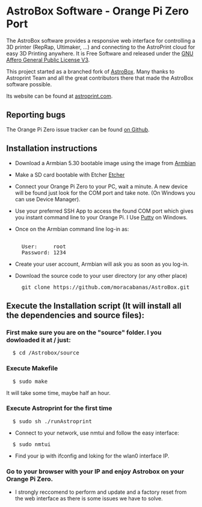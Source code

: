 AstroBox Software - Orange Pi Zero Port
=================

The AstroBox software provides a responsive web interface for controlling a 3D printer (RepRap, Ultimaker, ...) and connecting to the AstroPrint cloud for easy 3D Printing anywhere. It is Free Software and released under the [GNU Affero General Public License V3](http://www.gnu.org/licenses/agpl.html).

This project started as a branched fork of [AstroBox](https://github.com/AstroPrint/AstroBox). Many thanks to Astroprint Team and all the great contributors there that made the AstroBox software possible.

Its website can be found at [astroprint.com](https://www.astroprint.com).

Reporting bugs
--------------

The Orange Pi Zero issue tracker can be found [on Github](https://github.com/moracabanas/AstroBox/issues).


Installation instructions
-------



* Download a Armbian 5.30 bootable image using the image from [Armbian](https://dl.armbian.com/orangepizero/Ubuntu_xenial_default.7z)

* Make a SD card bootable with Etcher [Etcher](https://etcher.io/)

* Connect your Orange Pi Zero to your PC, wait a minute. A new device will be found just look for the COM port and take note. (On Windows you can use Device Manager).

* Use your preferred SSH App to access the found COM port which gives you instant command line to your Orange Pi. I Use [Putty](https://www.chiark.greenend.org.uk/~sgtatham/putty/latest.html) on Windows.

* Once on the Armbian command line log-in as:
  <pre> 
    User:     root 
    Password: 1234
  </pre>

* Create your user account, Armbian will ask you as soon as you log-in.

* Download the source code to your user directory (or any other place)

  <pre>
    git clone https://github.com/moracabanas/AstroBox.git
  </pre>

Execute the Installation script (It will install all the dependencies and source files):
-------

### First make sure you are on the "source" folder. I you dowloaded it at / just:

<pre>
  $ cd /Astrobox/source
</pre>
  
### Execute Makefile

<pre>
  $ sudo make
</pre>
  It will take some time, maybe half an hour.

### Execute Astroprint for the first time

<pre>
  $ sudo sh ./runAstroprint
</pre>

* Connect to your network, use nmtui and follow the easy interface:

<pre>
  $ sudo nmtui
</pre>

* Find your ip with ifconfig and loking for the wlan0 interface IP.

### Go to your browser with your IP and enjoy Astrobox on your Orange Pi Zero.

* I strongly reccomend to perform and update and a factory reset from the web interface as there is some issues we have to solve.
